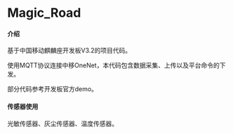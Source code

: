# Magic_Road

#### 介绍
基于中国移动麒麟座开发板V3.2的项目代码。

使用MQTT协议连接中移OneNet，本代码包含数据采集、上传以及平台命令的下发。

部分代码参考开发板官方demo。

#### 传感器使用
光敏传感器、灰尘传感器、温度传感器。

